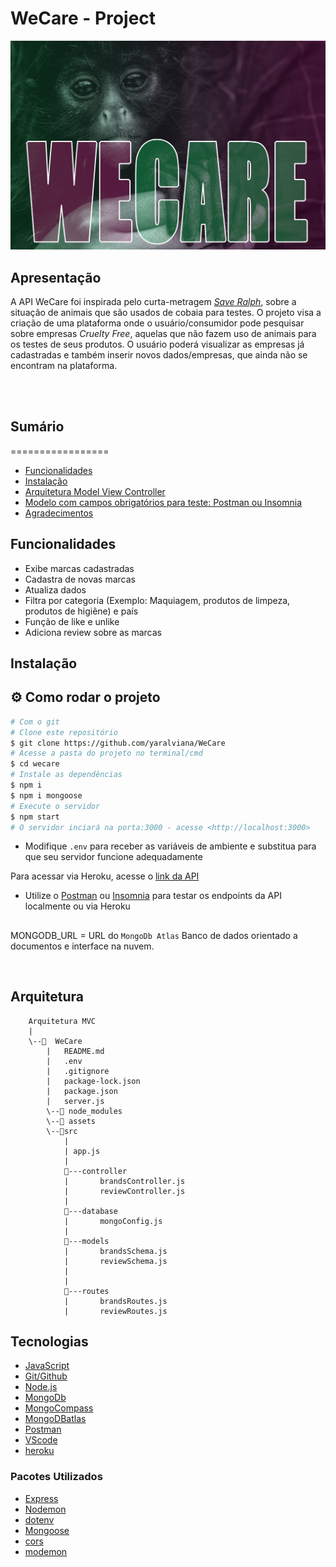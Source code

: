 # WeCare - Project

<img src="src/assets/wecare.png">

## Apresentação
A API WeCare foi inspirada pelo curta-metragem [_Save Ralph_](https://www.youtube.com/watch?v=G393z8s8nFY), sobre a situação de animais que são usados de cobaia para testes. O projeto visa a criação de uma plataforma onde o usuário/consumidor pode pesquisar sobre empresas _Cruelty Free_, aquelas que não fazem uso de animais para os testes de seus produtos. O usuário poderá visualizar as empresas já cadastradas e também inserir novos dados/empresas, que ainda não se encontram na plataforma. 



<br></br>

## Sumário
=================
<!--ts-->
   * [Funcionalidades](#funcionalidades)
   * [Instalação](#instalação)
   * [Arquitetura Model View Controller](#arquitetura)
   * [Modelo com campos obrigatórios para teste: Postman ou Insomnia](#modelo-com-campos-obrigatórios-para-teste)
   * [Agradecimentos](#agradecimentos)
<!--te-->





## Funcionalidades

- Exibe marcas cadastradas
- Cadastra de novas marcas
- Atualiza dados
- Filtra por categoria (Exemplo: Maquiagem, produtos de limpeza, produtos de higiêne) e país
- Função de like e unlike
- Adiciona review sobre as marcas


## Instalação

## ⚙️ Como rodar o projeto
```bash
# Com o git
# Clone este repositório
$ git clone https://github.com/yaralviana/WeCare
# Acesse a pasta do projeto no terminal/cmd
$ cd wecare
# Instale as dependências
$ npm i
$ npm i mongoose
# Execute o servidor
$ npm start
# O servidor inciará na porta:3000 - acesse <http://localhost:3000>
```
* Modifique `.env` para receber as variáveis de ambiente e substitua para que seu servidor funcione adequadamente

Para acessar via Heroku, acesse o [link da API](https://wecare-project.herokuapp.com/)

* Utilize o [Postman](https://www.postman.com/) ou [Insomnia](https://insomnia.rest/download/) para testar os endpoints da API localmente ou via Heroku

##

 MONGODB_URL = URL do `MongoDb Atlas` Banco de dados orientado a documentos e interface na nuvem.
    
<br>



## Arquitetura

        Arquitetura MVC
        |
        \--📂  WeCare
            |   README.md  
            |   .env
            |   .gitignore
            |   package-lock.json
            |   package.json
            |   server.js
            \--📂 node_modules
            \--📂 assets
            \--📂src
                |
                | app.js
                |
                📂---controller
                |       brandsController.js
                |       reviewController.js
                |
                📂---database
                |       mongoConfig.js
                |                    
                📂---models                       
                |       brandsSchema.js
                |       reviewSchema.js
                |       
                |
                📂---routes
                |       brandsRoutes.js
                |       reviewRoutes.js 



## Tecnologias
- [JavaScript](https://www.javascript.com/)
- [Git/Github](https://github.com/)
- [Node.js](https://nodejs.org/en/)
- [MongoDb](https://www.mongodb.com/)
- [MongoCompass](https://www.mongodb.com/pt-br/products/compass)
- [MongoDBatlas](https://www.mongodb.com/cloud/atlas)
- [Postman](https://www.postman.com/)
- [VScode](https://code.visualstudio.com/)
- [heroku](https://dashboard.heroku.com/apps)  

### Pacotes Utilizados 

- [Express](https://expressjs.com/pt-br/)
- [Nodemon](https://nodemon.io/)
- [dotenv](https://www.npmjs.com/package/dotenv)
- [Mongoose](https://mongoosejs.com/)
- [cors](https://www.npmjs.com/package/cors)
- [modemon](https://www.npmjs.com/package/nodemon)


<br>


